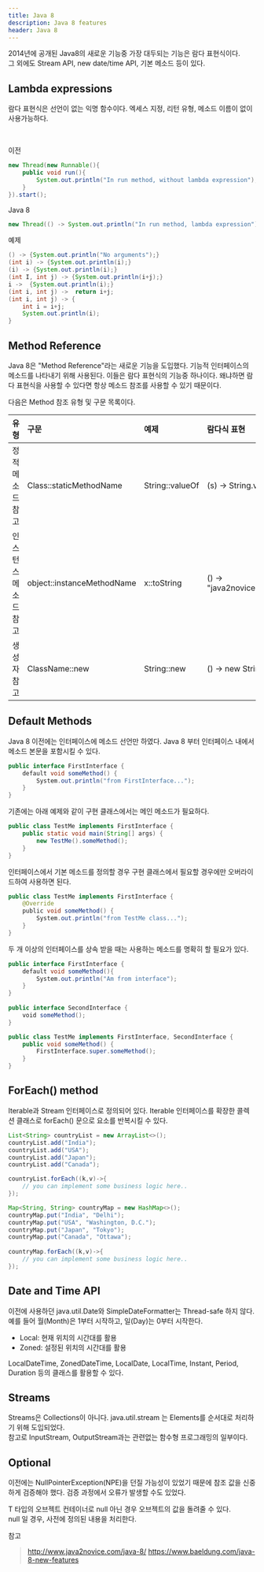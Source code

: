 ```yaml
---
title: Java 8
description: Java 8 features
header: Java 8
---
```


2014년에 공개된 Java8의 새로운 기능중 가장 대두되는 기능은 람다 표현식이다.<br/>
그 외에도 Stream API, new date/time API, 기본 메소드 등이 있다.


## Lambda expressions

람다 표현식은 선언이 없는 익명 함수이다. 엑세스 지정, 리턴 유형, 메소드 이름이 없이 사용가능하다.

<br/>

이전
```java
new Thread(new Runnable(){
    public void run(){
        System.out.println("In run method, without lambda expression");
    }
}).start();
```

Java 8
```java
new Thread(() -> System.out.println("In run method, lambda expression")).start();
```

예제
```java
() -> {System.out.println("No arguments");}
(int i) -> {System.out.println(i);}
(i) -> {System.out.println(i);}
(int I, int j) -> {System.out.println(i+j);}
i ->  {System.out.println(i);}
(int i, int j) ->  return i+j;
(int i, int j) -> {
    int i = i+j;
    System.out.println(i);
}
```


## Method Reference

Java 8은 "Method Reference"라는 새로운 기능을 도입했다.
기능적 인터페이스의 메소드를 나타내기 위해 사용된다. 이들은 람다 표현식의 기능중 하나이다. 
왜냐하면 람다 표현식을 사용할 수 있다면 항상 메소드 참조를 사용할 수 있기 때문이다.

다음은 Method 참조 유형 및 구문 목록이다.

| 유형 | 구문 | 예제 | 람다식 표현 |
| :--- | :--- | :--- | :--- |
| 정적 메소드 참고 | Class::staticMethodName | String::valueOf | (s) -> String.valueOf(s) |
| 인스턴스 메소드 참고 | object::instanceMethodName | x::toString | () -> "java2novice".toString() |
| 생성자 참고 | ClassName::new | String::new | () -> new String() |


## Default Methods

Java 8 이전에는 인터페이스에 메소드 선언만 하였다. 
Java 8 부터 인터페이스 내에서 메소드 본문을 포함시킬 수 있다.

```java
public interface FirstInterface {
    default void someMethod() {
        System.out.println("from FirstInterface...");
    }
}
```

기존에는 아래 예제와 같이 구현 클래스에서는 메인 메소드가 필요하다.

```java
public class TestMe implements FirstInterface {
    public static void main(String[] args) {
        new TestMe().someMethod();
    }
}
```

인터페이스에서 기본 메소드를 정의할 경우 구현 클래스에서 필요할 경우에만 오버라이드하여 사용하면 된다.

```java
public class TestMe implements FirstInterface {
    @Override
    public void someMethod() {
        System.out.println("from TestMe class...");
    }
}
```

두 개 이상의 인터페이스를 상속 받을 때는 사용하는 메소드를 명확히 할 필요가 있다.

```java
public interface FirstInterface {
    default void someMethod(){
        System.out.println("Am from interface");
    }
}
 
public interface SecondInterface {
    void someMethod();
}

public class TestMe implements FirstInterface, SecondInterface {        
    public void someMethod() {
        FirstInterface.super.someMethod();
    }
}
```


## ForEach() method

Iterable과 Stream 인터페이스로 정의되어 있다. Iterable 인터페이스를 확장한 콜렉션 클래스로 forEach() 문으로 요소를 반복시킬 수 있다.

```java
List<String> countryList = new ArrayList<>();
countryList.add("India");
countryList.add("USA");
countryList.add("Japan");
countryList.add("Canada");

countryList.forEach((k,v)->{
    // you can implement some business logic here..
});
```

```java
Map<String, String> countryMap = new HashMap<>();
countryMap.put("India", "Delhi");
countryMap.put("USA", "Washington, D.C.");
countryMap.put("Japan", "Tokyo");
countryMap.put("Canada", "Ottawa");
 
countryMap.forEach((k,v)->{
    // you can implement some business logic here..
});
```


## Date and Time API

이전에 사용하던 java.util.Date와 SimpleDateFormatter는 Thread-safe 하지 않다.<br/>
예를 들어 월(Month)은 1부터 시작하고, 일(Day)는 0부터 시작한다. 
 
 - Local: 현재 위치의 시간대를 활용
 - Zoned: 설정된 위치의 시간대를 활용
 
LocalDateTime, ZonedDateTime, LocalDate, LocalTime, Instant, Period, Duration 등의 클래스를 활용할 수 있다.  


## Streams

Streams은 Collections이 아니다. java.util.stream 는 Elements를 순서대로 처리하기 위해 도입되었다. <br/>
참고로 InputStream, OutputStream과는 관련없는 함수형 프로그래밍의 일부이다.


## Optional

이전에는 NullPointerException(NPE)을 던질 가능성이 있었기 때문에 참조 값을 신중하게 검증해야 했다. 검증 과정에서 오류가 발생할 수도 있었다.

T 타입의 오브젝트 컨테이너로 null 아닌 경우 오브젝트의 값을 돌려줄 수 있다.<br/> 
null 일 경우, 사전에 정의된 내용을 처리한다.


참고<br/>
> http://www.java2novice.com/java-8/
> https://www.baeldung.com/java-8-new-features
